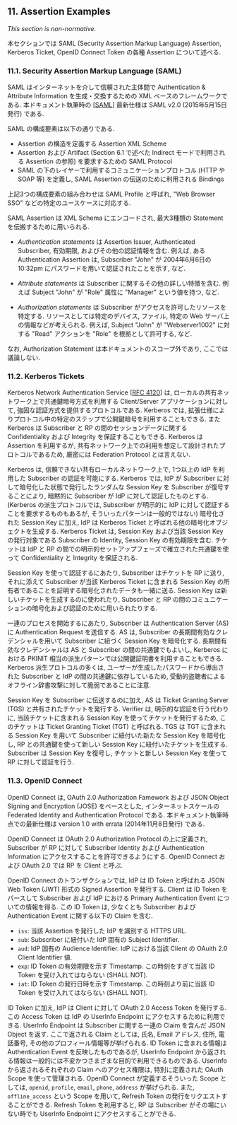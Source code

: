 <a name="sec11"></a>

## 11. Assertion Examples

*This section is non-normative.*

本セクションでは SAML (Security Assertion Markup Language) Assertion, Kerberos Ticket, OpenID Connect Token の各種 Assertion について述べる.

<!-- Three types of assertion technologies will be discussed: SAML (Security Assertion Markup Language) assertions, Kerberos tickets, and OpenID Connect tokens. -->

### 11.1. Security Assertion Markup Language (SAML)

SAML はインターネットを介して信頼された主体間で Authentication & Attribute Information を生成・交換するための XML ベースのフレームワークである.
本ドキュメント執筆時の \[[SAML](#SAML)\] 最新仕様は SAML v2.0 (2015年5月15日発行) である.

<!-- SAML is an XML-based framework for creating and exchanging authentication and attribute information between trusted entities over the internet. As of this writing, the latest specification for \[[SAML](#SAML)\] is SAML v2.0, issued 15 March 2005. -->

SAML の構成要素は以下の通りである.

<!-- The building blocks of SAML include: -->

- Assertion の構造を定義する Assertion XML Scheme
- Assertion および Artifact (Section 6.1 で述べた Indirect モードで利用される Assertion の参照) を要求するための SAML Protocol
- SAML の下のレイヤーで利用するコミュニケーションプロトコル (HTTP や SOAP 等) を定義し, SAML Assertion の伝送のために利用される Bindings

<!-- -   the Assertions XML schema which defines the structure of the assertion
-   the SAML Protocols which are used to request assertions and artifacts (the assertion references used in the indirect model described in Section 6.1)
-   the Bindings that define the underlying communication protocols (such as HTTP or SOAP) and can be used to transport the SAML assertions. -->

上記3つの構成要素の組み合わせは SAML Profile と呼ばれ, "Web Browser SSO" などの特定のユースケースに対応する.

<!-- The three components above define a SAML profile that corresponds to a particular use case such as “Web Browser SSO”. -->

SAML Assertion は XML Schema にエンコードされ, 最大3種類の Statement を伝搬するために用いられる.

<!-- SAML Assertions are encoded in an XML schema and can carry up to three types of statements: -->

-   *Authentication statements* は Assertion Issuer, Authenticated Subscriber, 有効期限, およびその他の認証情報を含む.
    例えば, ある Authentication Assertion は, Subscriber "John" が 2004年6月6日の 10:32pm にパスワードを用いて認証されたことを示す, など.
<!-- -   *Authentication statements* include information about the
    assertion issuer, the authenticated subscriber, validity period, and
    other authentication information. For example, an Authentication
    Assertion would state the subscriber “John” was authenticated using a
    password at 10:32pm on 06-06-2004. -->

-   *Attribute statements* は Subscriber に関するその他の詳しい特徴を含む.
    例えば Subject "John" が "Role" 属性に "Manager" という値を持つ, など.
<!-- -   *Attribute statements* contain specific additional characteristics
    related to the subscriber. For example, subject “John” is associated
    with attribute “Role” with value “Manager”. -->

-   *Authorization statements* は Subscriber がアクセスを許可したリソースを特定する.
    リソースとしては特定のデバイス, ファイル, 特定の Web サーバ上の情報などが考えられる.
    例えば, Subject "John" が "Webserver1002" に対する "Read" アクションを "Role" を根拠として許可する, など.
<!-- -   *Authorization statements* identify the resources the subscriber
    has permission to access. These resources may include specific
    devices, files, and information on specific web servers. For
    example, subject “John” for action “Read” on “Webserver1002” given
    evidence “Role”. -->

なお, Authorization Statement は本ドキュメントのスコープ外であり, ここでは議論しない.

<!-- Authorization statements are beyond the scope of this document and will not be discussed. -->

### 11.2. Kerberos Tickets

Kerberos Network Authentication Service \[[RFC 4120](#RFC4120)\] は, ローカルの共有ネットワーク上で共通鍵暗号方式を利用する Client/Server アプリケーションに対して, 強固な認証方式を提供するプロトコルである.
Kerberos では, 拡張仕様によりプロトコル中の特定のステップで公開鍵暗号を利用することもできる.
また Kerberos は Subscriber と RP の間のセッションデータに関する Confidentiality および Integrity を保証することもできる.
Kerberos は Assertion を利用するが, 共有ネットワーク上での利用を想定して設計されたプロトコルであるため, 厳密には Federation Protocol とは言えない.

<!-- The Kerberos Network Authentication Service \[[RFC 4120](#RFC4120)\] was designed to provide strong authentication for client/server applications using symmetric-key cryptography on a local, shared network. Extensions to Kerberos can support the use of public key cryptography for selected steps of the protocol. Kerberos also supports confidentiality and integrity protection of session data between the subscriber and the RP. Even though Kerberos uses assertions, since it is designed for use on shared networks it is not truly a federation protocol. -->

Kerberos は, 信頼できない共有ローカルネットワーク上で, 1つ以上の IdP を利用した Subscriber の認証を可能にする.
Kerberos では, IdP が Subscriber に対して暗号化した状態で発行したランダムな Session Key を Subscriber が復号することにより, 暗黙的に Subscriber が IdP に対して認証したものとする.
(Kerberos の派生プロトコルでは, Subscriber が明示的に IdP に対して認証することを要求するものもあるが, そういったパターンは一般的ではない)
暗号化された Session Key に加え, IdP は Kerberos Ticket と呼ばれる他の暗号化オブジェクトを生成する.
Kerberos Ticket は, Session Key および当該 Session Key の発行対象である Subscriber の Identity, Session Key の有効期限を含む.
チケットは IdP と RP の間での明示的セットアップフェーズで確立された共通鍵を使って Confidentiality と Integrity を保証される.

<!-- Kerberos supports authentication of a subscriber over an untrusted, shared local network using one or more IdPs. The subscriber implicitly authenticates to the IdP by demonstrating the ability to decrypt a random session key encrypted for the subscriber by the IdP. (Some Kerberos variants also require the subscriber to explicitly authenticate to the IdP, but this is not universal.) In addition to the encrypted session key, the IdP also generates another encrypted object called a Kerberos ticket. The ticket contains the same session key, the identity of the subscriber to whom the session key was issued, and an expiration time after which the session key is no longer valid. The ticket is confidentiality and integrity protected by a pre-established that is key shared between the IdP and the RP during an explicit setup phase. -->

Session Key を使って認証するにあたり, Subscriber はチケットを RP に送り, それに添えて Subscriber が当該 Kerberos Ticket に含まれる Session Key の所有者であることを証明する暗号化されたデータも一緒に送る.
Session Key は新しいチケットを生成するのに使われたり, Subscriber と RP の間のコミュニケーションの暗号化および認証のために用いられたりする.

<!-- To authenticate using the session key, the subscriber sends the ticket to the RP along with encrypted data that proves that the subscriber possesses the session key embedded within the Kerberos ticket. Session keys are either used to generate new tickets, or to encrypt and authenticate communications between the subscriber and the RP. -->

一連のプロセスを開始するにあたり, Subscriber は Authentication Server (AS) に Authentication Request を送信する.
AS は, Subscriber の長期間有効なクレデンシャルを用いて Subscriber に紐づく Session Key を暗号化する.
長期間有効なクレデンシャルは AS と Subscriber の間の共通鍵でもよいし, Kerberos における PKINIT 相当の派生パターンでは公開鍵証明書を利用することもできる.
Kerberos 派生プロトコルの多くは, ユーザーが生成したパスワードから導出された Subscriber と IdP の間の共通鍵に依存しているため, 受動的盗聴者によるオフライン辞書攻撃に対して脆弱であることに注意.

<!-- To begin the process, the subscriber sends an authentication request to
the Authentication Server (AS). The AS encrypts a session key for the
subscriber using the subscriber’s long term credential. The long term
credential may either be a secret key shared between the AS and the
subscriber, or in the PKINIT variant of Kerberos, a public key
certificate. It should be noted that most variants of Kerberos based on
a shared secret key between the subscriber and IdP derive this key
from a user generated password. As such, they are vulnerable to offline
dictionary attack by a passive eavesdropper. -->

Session Key を Subscriber に伝送するのに加え, AS は Ticket Granting Server (TGS) と共有されたチケットを発行する.
Verifier は, 明示的な認証を行う代わりに, 当該チケットに含まれる Session Key を使ってチケットを発行するため, このチケットは Ticket Granting Ticket (TGT) と呼ばれる.
TGS は TGT に含まれる Session Key を用いて Subscriber に紐付いた新たな Session Key を暗号化し, RP との共通鍵を使って新しい Session Key に紐付いたチケットを生成する.
Subscriber は Session Key を復号し, チケットと新しい Session Key を使って RP に対して認証を行う.

<!-- In addition to delivering the session key to the subscriber, the AS also
issues a ticket using a key it shares with the Ticket Granting Server
(TGS). This ticket is referred to as a Ticket Granting Ticket (TGT),
since the verifier uses the session key in the TGT to issue tickets
rather than to explicitly authenticate the verifier. The TGS uses the
session key in the TGT to encrypt a new session key for the subscriber
and uses a key it shares with the RP to generate a ticket corresponding
to the new session key. The subscriber decrypts the session key and uses
the ticket and the new session key together to authenticate to the RP. -->

### 11.3. OpenID Connect

OpenID Connect は, OAuth 2.0 Authorization Famework および JSON Object Signing and Encryption (JOSE) をベースとした, インターネットスケールの Federated Identity and Authentication Protocol である.
本ドキュメント執筆時点での最新仕様は version 1.0 with errata (2014年11月8日発行) である.

<!-- OpenID Connect is an internet-scale federated identity and authentication protocol built on top of the OAuth 2.0 authorization framework and the JSON Object Signing and Encryption (JOSE) cryptographic system. As of this writing, the latest specification is version 1.0 with errata, dated November 8, 2014. -->

OpenID Connect は OAuth 2.0 Authorization Protocol の上に定義され, Subscriber が RP に対して Subscriber Identity および Authentication Information にアクセスすることを許可できるようにする.
OpenID Connect および OAuth 2.0 では RP を Client と呼ぶ.

<!-- OpenID Connect builds on top of the OAuth 2.0 authorization protocol to enable the subscriber to authorize the RP to access the subscriber's identity and authentication information. The RP in both OpenID Connect and OAuth 2.0 is known as the client. -->

OpenID Connect のトランザクションでは, IdP は ID Token と呼ばれる JSON Web Token (JWT) 形式の Signed Assertion を発行する.
Client は ID Token をパースして Subscriber および IdP における Primary Authentication Event についての情報を得る.
この ID Token は, 少なくとも Subscriber および Authentication Event に関する以下の Claim を含む.

<!-- In a successful OpenID Connect transaction, the IdP issues an ID Token, which is a signed assertion in JSON Web Token (JWT) format. The client parses the ID Token to learn about the subscriber and primary authentication event at the IdP. This token contains at minimum the following claims about the subscriber and authentication event: -->

 - `iss`: 当該 Assertion を発行した IdP を識別する HTTPS URL.
 - `sub`: Subscriber に紐付いた IdP 固有の Subject Identifier.
 - `aud`: IdP 固有の Audience Identifier. IdP における当該 Client の OAuith 2.0 Client Identifier 値.
 - `exp`: ID Token の有効期限を示す Timestamp. この時刻をすぎて当該 ID Token を受け入れてはならない (SHALL NOT).
 - `iat`: ID Token の発行日時を示す Timestamp. この時刻より前に当該 ID Token を受け入れてはならない (SHALL NOT).

 <!-- - `iss`: An HTTPS URL identifying the IdP that issued the assertion
 - `sub`: An IdP-specific subject identifier representing the subscriber
 - `aud`: An IdP-specific audience identifier, equal to the OAuth 2.0 client identifier of the client at the IdP
 - `exp`: The timestamp at which the ID Token expires and after which SHALL NOT be accepted the client
 - `iat`: The timestamp at which the ID Token was issued and before which SHALL NOT be accepted by the client -->

ID Token に加え, IdP は Client に対して OAuth 2.0 Access Token を発行する.
この Access Token は IdP の UserInfo Endpoint にアクセスするために利用できる.
UserInfo Endpoint は Subscriber に関する一連の Claim を含んだ JSON Object を返す.
ここで返される Claim としては, 氏名, Email アドレス, 住所, 電話番号, その他のプロフィール情報等が挙げられる.
ID Token に含まれる情報は Authentication Event を反映したものであるが, UserInfo Endpoint から返される情報は一般的には不変かつさまざまな目的で利用できるものである.
UserInfo から返されるそれぞれの Claim へのアクセス権限は, 特別に定義された OAuth Scope を使って管理される.
OpenID Connect が定義するそういった Scope としては, `openid`, `profile`, `email`, `phone`, `address` が挙げられる.
また, `offline_access` という Scope を用いて, Refresh Token の発行をリクエストすることができる.
Refresh Token を利用すると, RP は Subscriber がその場にいない時でも UserInfo Endpoint にアクセスすることができる.

<!-- In addition to the ID Token, the IdP also issues the client an OAuth 2.0 access token which can be used to access the UserInfo Endpoint at the IdP. This endpoint returns a JSON object representing a set of claims about the subscriber, including but not limited to their name, email address, physical address, phone number, and other profile information. While the information inside the ID Token is reflective of the authentication event, the information in the UserInfo Endpoint is generally more stable and could be more general purpose. Access to different claims from the UserInfo Endpoint is governed by the use of a specially defined set of OAuth scopes, `openid`, `profile`, `email`, `phone`, and `address`. An additional scope, `offline_access`, is used to govern the issuance of refresh tokens, which allow the RP to access the UserInfo Endpoint when the subscriber is not present. -->
